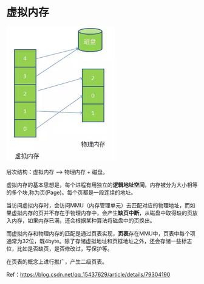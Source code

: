 # 虚拟内存

![](/assets/osVM.png)

层次结构：虚拟内存 --> 物理内存 + 磁盘。


虚拟内存的基本思想是，每个进程有用独立的**逻辑地址空间**，内存被分为大小相等的多个块,称为页(Page)。每个页都是一段连续的地址。

当访问虚拟内存时，会访问MMU（内存管理单元）去匹配对应的物理地址，而如果虚拟内存的页并不存在于物理内存中，会产生**缺页中断**，从磁盘中取得缺的页放入内存，如果内存已满，还会根据某种算法将磁盘中的页换出。

而虚拟内存和物理内存的匹配是通过页表实现，**页表**存在MMU中，页表中每个项通常为32位，既4byte。除了存储虚拟地址和页框地址之外，还会存储一些标志位，比如是否缺页，是否修改过，写保护等。

在页表的概念上进行推广，产生二级页表。

Ref：https://blog.csdn.net/qq_15437629/article/details/79304190
